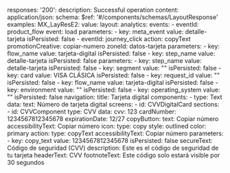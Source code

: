 responses:
  '200':
    description: Successful operation
    content:
      application/json:
        schema:
          $ref: '#/components/schemas/LayoutResponse'
        examples:
          MX_LayResE2:
            value:
              layout:
                analytics:
                  events:
                    - eventId: product_flow
                      event: load
                      parameters:
                        - key: meta_event
                          value: detalle-tarjeta
                          isPersisted: false
                    - eventId: journey_click
                      action: copyText
                      promotionCreative: copiar-numero
                      zoneId: datos-tarjeta
                      parameters:
                        - key: flow_name
                          value: tarjeta-digital
                          isPersisted: false
                        - key: step_name
                          value: detalle-tarjeta
                          isPersisted: false
                  parameters:
                    - key: step_name
                      value: detalle-tarjeta
                      isPersisted: false
                    - key: segment
                      value: ""
                      isPersisted: false
                    - key: card
                      value: VISA CLÁSICA
                      isPersisted: false
                    - key: request_id
                      value: ""
                      isPersisted: false
                    - key: flow_name
                      value: tarjeta-digital
                      isPersisted: false
                    - key: environment
                      value: ""
                      isPersisted: false
                    - key: operating_system
                      value: ""
                      isPersisted: false
                navigation:
                  title: Tarjeta digital
                components:
                  - type: Text
                    data:
                      text: Número de tarjeta digital
              screens:
                - id: CVVDigitalCard
                  sections:
                    - id: CVVComponent
                      type: CVV
                      data:
                        cvv: 123
                        cardNumber: 1234567812345678
                        expirationDate: 12/27
                        copyButton:
                          text: Copiar número
                          accessibilityText: Copiar número
                          icon:
                            type: copy
                            style: outlined
                            color: primary
                          action:
                            type: copyText
                            accessibilityText: Copiar número
                            parameters:
                              - key: copy_text
                                value: 1234567812345678
                                isPersisted: false
                        secureText: Código de seguridad (CVV)
                        description: Este es el código de seguridad de tu tarjeta
                        headerText: CVV
                        footnoteText: Este código solo estará visible por 30 segundos
